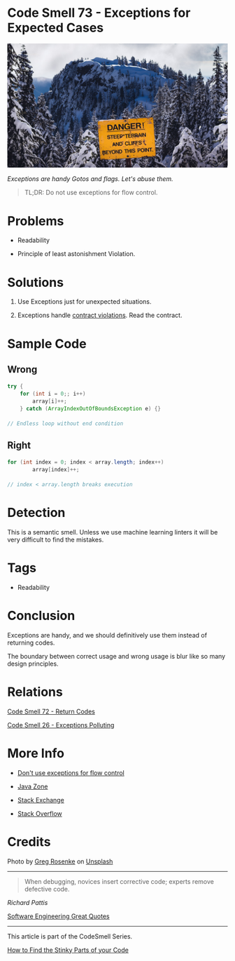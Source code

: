 # Code Smell 73 - Exceptions for Expected Cases

![Code Smell 73 - Exceptions for Expected Cases](Code%20Smell%2073%20-%20Exceptions%20for%20Expected%20Cases.jpg)

*Exceptions are handy Gotos and flags. Let's abuse them.*

> TL;DR: Do not use exceptions for flow control.

# Problems

- Readability

- Principle of least astonishment Violation.

# Solutions

1. Use Exceptions just for unexpected situations.

2. Exceptions handle [contract violations](https://en.wikipedia.org/wiki/Design_by_contract). Read the contract.

# Sample Code

## Wrong

[Gist Url]: # (https://gist.github.com/mcsee/14fe90a45804c47d898bab4fe8d17d36)
```java
try {
	for (int i = 0;; i++)
		array[i]++;
	} catch (ArrayIndexOutOfBoundsException e) {}

// Endless loop without end condition
```

## Right

[Gist Url]: # (https://gist.github.com/mcsee/49811ad62691011166020c49c1c2ed71)
```java
for (int index = 0; index < array.length; index++)
		array[index]++;

// index < array.length breaks execution
```

# Detection

This is a semantic smell. Unless we use machine learning linters it will be very difficult to find the mistakes.

# Tags

- Readability

# Conclusion

Exceptions are handy, and we should definitively use them instead of returning codes. 

The boundary between correct usage and wrong usage is blur like so many design principles.

# Relations

[Code Smell 72 - Return Codes](https://github.com/mcsee/Software-Design-Articles/tree/main/Articles/Code%20Smells/Code%20Smell%2072%20-%20Return%20Codes/readme.md)

[Code Smell 26 - Exceptions Polluting](https://github.com/mcsee/Software-Design-Articles/tree/main/Articles/Code%20Smells/Code%20Smell%2026%20-%20Exceptions%20Polluting/readme.md)

# More Info

- [Don't use exceptions for flow control](https://wiki.c2.com/?DontUseExceptionsForFlowControl)

- [Java Zone](https://dzone.com/articles/exceptions-as-controlflow-in-java)

- [Stack Exchange](https://softwareengineering.stackexchange.com/questions/189222/are-exceptions-as-control-flow-considered-a-serious-antipattern-if-so-why)

- [Stack Overflow](https://stackoverflow.com/questions/729379/why-not-use-exceptions-as-regular-flow-of-control)

# Credits

Photo by [Greg Rosenke](https://unsplash.com/@greg_rosenke) on [Unsplash](https://unsplash.com/s/photos/bounds)
  

* * *

> When debugging, novices insert corrective code; experts remove defective code.

_Richard Pattis_
 
[Software Engineering Great Quotes](https://github.com/mcsee/Software-Design-Articles/tree/main/Articles/Quotes/Software%20Engineering%20Great%20Quotes/readme.md)

* * *

This article is part of the CodeSmell Series.

[How to Find the Stinky Parts of your Code](https://github.com/mcsee/Software-Design-Articles/tree/main/Articles/Code%20Smells/How%20to%20Find%20the%20Stinky%20parts%20of%20your%20Code/readme.md)